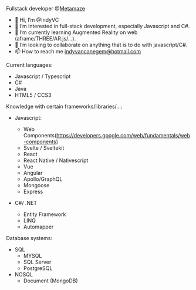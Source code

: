 Fullstack developer @[Metamaze](https://metamaze.eu/)

- 👋 Hi, I’m @IndyVC
- 👀 I’m interested in full-stack development, especially Javascript and C#.
- 🌱 I’m currently learning Augmented Reality on web (aframe/THREE/AR.js/...).
- 💞️ I’m looking to collaborate on anything that is to do with javascript/C#.
- 📫 How to reach me indyvancanegem@hotmail.com

Current languages:
- Javascript / Typescript
- C#
- Java
- HTML5 / CCS3

Knowledge with certain frameworks/libraries/...:
- Javascript:
  - Web Components(https://developers.google.com/web/fundamentals/web-components)
  - Svelte / Sveltekit
  - React
  - React Native / Nativescript
  - Vue
  - Angular
  - Apollo/GraphQL
  - Mongoose
  - Express
  
- C#/ .NET
  - Entity Framework
  - LINQ
  - Automapper

Database systems:
- SQL
  - MYSQL
  - SQL Server
  - PostgreSQL
- NOSQL
  - Document (MongoDB)


